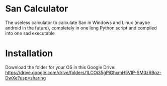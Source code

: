 # San Calculator
The useless calculator to calculate San in Windows and Linux (maybe android in the future), completely in one long Python script and compiled into one sad executable

# Installation
Download the folder for your OS in this Google Drive: https://drive.google.com/drive/folders/1LCOi35gPiGhxmH5VIP-SM3z6Bqz-DwXe?usp=sharing
